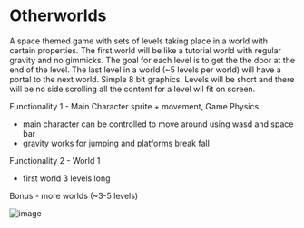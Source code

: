 # Otherworlds

A space themed game with sets of levels taking place in a world with certain properties. The first world will be like a tutorial
world with regular gravity and no gimmicks. The goal for each level is to get the the door at the end of the level. The last 
level in a world (~5 levels per world) will have a portal to the next world. Simple 8 bit graphics. Levels will be short and there
will be no side scrolling all the content for a level wil fit on screen.

Functionality 1 - Main Character sprite + movement, Game Physics
* main character can be controlled to move around using wasd and space bar
* gravity works for jumping and platforms break fall

Functionality 2 - World 1
* first world 3 levels long

Bonus - more worlds (~3-5 levels)

![image](https://wireframe.cc/63oziV)
